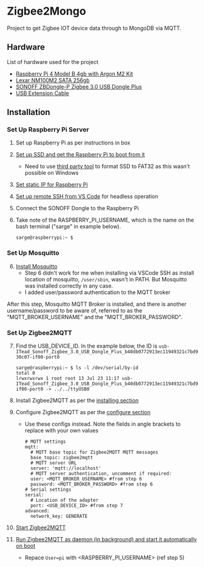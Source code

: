 # Zigbee2Mongo

Project to get Zigbee IOT device data through to MongoDB via MQTT.

## Hardware
List of hardware used for the project
 - [Raspberry Pi 4 Model B 4gb with Argon M2 Kit](https://shopee.sg/%F0%9F%94%A5-Raspberry-Pi-4-model-b-1gb-2gb-4gb-8gb-kit-argon-i.276775767.12907766090)
 - [Lexar NM100M2 SATA 256gb](https://www.lazada.sg/products/lexar-nm100-m2-2280-sata-6gbs-ssd-128gb-256gb-512gb-i339962723-s752972269.html?)
 - [SONOFF ZBDongle-P Zigbee 3.0 USB Dongle Plus](https://www.lazada.sg/products/i2089190309-s11597813233.html)
 - [USB Extension Cable](https://www.amazon.sg/UGREEN-Extension-Extender-Transfer-Playstation/dp/B00P0ES0YE)

## Installation
### Set Up Raspberry Pi Server

 1. Set up Raspberry Pi as per instructions in box
 2. [Set up SSD and get the Raspberry Pi to boot from it](%28https://www.the-diy-life.com/how-to-boot-a-raspberry-pi-4-from-an-ssd/)
     - Need to use [third party tool](https://www.diskpart.com/articles/format-usb-flash-drive-to-fat32-0310.html) to format SSD to FAT32 as this wasn't possible on Windows
 3. [Set static IP for Raspberry Pi](https://www.makeuseof.com/raspberry-pi-set-static-ip/)
 4. [Set up remote SSH from VS Code](https://www.raspberrypi.com/news/coding-on-raspberry-pi-remotely-with-visual-studio-code/) for headless operation
 5. Connect the SONOFF Dongle to the Raspberry Pi
 6. Take note of the RASPBERRY_PI_USERNAME, which is the name on the bash terminal ("sarge" in example below).
  
    `sarge@raspberrypi:~ $`

### Set Up Mosquitto

 6. [Install Mosquitto](https://randomnerdtutorials.com/how-to-install-mosquitto-broker-on-raspberry-pi/) 
     - Step 6 didn't work for me when installing via VSCode SSH as install location of mosquitto, `/user/sbin`, wasn't in PATH. But Mosquitto was installed correctly in any case.
     - I added user/password authentication to the MQTT broker

After this step, Mosquitto MQTT Broker is installed, and there is another username/password to be aware of, referred to as the "MQTT_BROKER_USERNAME" and the "MQTT_BROKER_PASSWORD".

### Set Up Zigbee2MQTT
7. Find the USB_DEVICE_ID. In the example below, the ID is `usb-ITead_Sonoff_Zigbee_3.0_USB_Dongle_Plus_b40db0772913ec11949321c7bd930c07-if00-port0`
   ```
   sarge@raspberrypi:~ $ ls -l /dev/serial/by-id
   total 0
   lrwxrwxrwx 1 root root 13 Jul 23 11:17 usb-ITead_Sonoff_Zigbee_3.0_USB_Dongle_Plus_b40db0772913ec11949321c7bd930c07-if00-port0 -> ../../ttyUSB0
   ```
8. Install Zigbee2MQTT as per the [installing section](https://www.zigbee2mqtt.io/guide/installation/01_linux.html#installing)

9. Configure Zigbee2MQTT as per the [configure section](https://www.zigbee2mqtt.io/guide/installation/01_linux.html#configuring)
   - Use these configs instead. Note the fields in angle brackets to replace with your own values
     ```
     # MQTT settings
     mqtt:
       # MQTT base topic for Zigbee2MQTT MQTT messages
       base_topic: zigbee2mqtt
       # MQTT server URL
       server: 'mqtt://localhost'
       # MQTT server authentication, uncomment if required:
       user: <MQTT_BROKER_USERNAME> #from step 6
       password: <MQTT_BROKER_PASSWORD> #from step 6
     # Serial settings
     serial:
       # Location of the adapter
       port: <USB_DEVICE_ID> #from step 7
     advanced:
       network_key: GENERATE
     ```
10. [Start Zigbee2MQTT](https://www.zigbee2mqtt.io/guide/installation/01_linux.html#starting-zigbee2mqtt)
11. [Run Zigbee2MQTT as daemon (in background) and start it automatically on boot](un%20Zigbee2MQTT%20as%20daemon%20%28in%20background%29%20and%20start%20it%20automatically%20on%20boot)
    - Repace `User=pi` with <RASPBERRY_PI_USERNAME> (ref step 5)